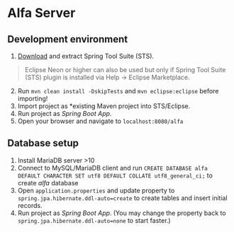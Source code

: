 # Alfa Server

## Development environment

1. [Download](https://spring.io/tools/sts/all) and extract Spring Tool Suite (STS).
  > Eclipse Neon or higher can also be used but only if Spring Tool Suite (STS) plugin is installed via Help -> Eclipse Marketplace.
2. Run `mvn clean install -DskipTests` and `mvn eclipse:eclipse` before importing!
3. Import project as *existing Maven project into STS/Eclipse.
4. Run project as *Spring Boot App*.
5. Open your browser and navigate to `localhost:8080/alfa`

## Database setup

1. Install MariaDB server >10
2. Connect to MySQL/MariaDB client and run `CREATE DATABASE alfa DEFAULT CHARACTER SET utf8 DEFAULT COLLATE utf8_general_ci;` to create *alfa* database
3. Open `application.properties` and update property to `spring.jpa.hibernate.ddl-auto=create` to create tables and insert initial records.
4. Run project as *Spring Boot App*. (You may change the property back to `spring.jpa.hibernate.ddl-auto=none` to start faster.)